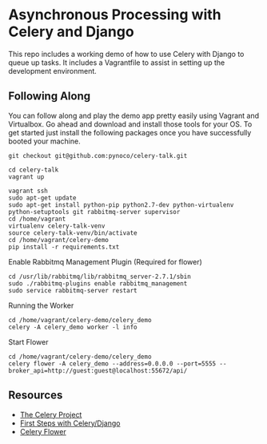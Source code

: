 Asynchronous Processing with Celery and Django
==============================================

This repo includes a working demo of how to use Celery with 
Django to queue up tasks.  It includes a Vagrantfile to assist
in setting up the development environment.

Following Along
---------------

You can follow along and play the demo app pretty easily using
Vagrant and Virtualbox.  Go ahead and download and install those
tools for your OS.  To get started just install the following packages once
you have successfully booted your machine.

```
git checkout git@github.com:pynoco/celery-talk.git
```

```
cd celery-talk
vagrant up
```

```
vagrant ssh
sudo apt-get update
sudo apt-get install python-pip python2.7-dev python-virtualenv python-setuptools git rabbitmq-server supervisor
cd /home/vagrant
virtualenv celery-talk-venv
source celery-talk-venv/bin/activate
cd /home/vagrant/celery-demo
pip install -r requirements.txt
```

Enable Rabbitmq Management Plugin (Required for flower)

```
cd /usr/lib/rabbitmq/lib/rabbitmq_server-2.7.1/sbin
sudo ./rabbitmq-plugins enable rabbitmq_management
sudo service rabbitmq-server restart
```

Running the Worker

```
cd /home/vagrant/celery-demo/celery_demo
celery -A celery_demo worker -l info
```

Start Flower

```
cd /home/vagrant/celery-demo/celery_demo
celery flower -A celery_demo --address=0.0.0.0 --port=5555 --broker_api=http://guest:guest@localhost:55672/api/
```

Resources
---------

- [The Celery Project](http://www.celeryproject.org)
- [First Steps with Celery/Django](http://celery.readthedocs.org/en/latest/django/first-steps-with-django.html)
- [Celery Flower](https://github.com/mher/flower)
